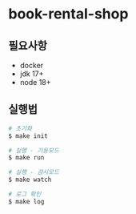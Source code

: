 # book-rental-shop

## 필요사항

- docker
- jdk 17+
- node 18+

## 실행법

```bash
# 초기화
$ make init

# 실행 - 기동모드
$ make run

# 실행 - 감시모드
$ make watch

# 로그 확인
$ make log
```
